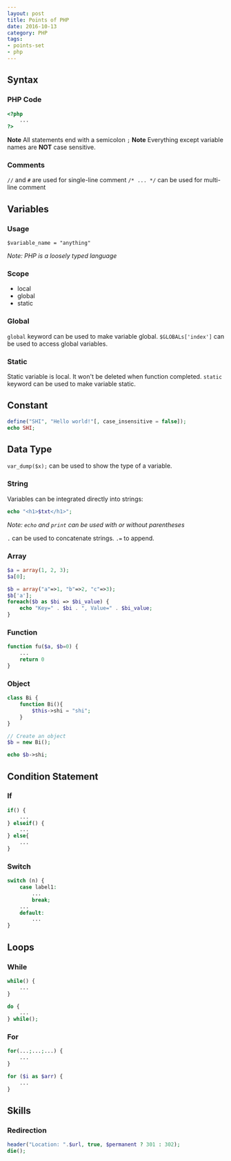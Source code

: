 ```yaml
---
layout: post
title: Points of PHP
date: 2016-10-13
category: PHP
tags: 
- points-set
- php
---
```


## Syntax

### PHP Code
```php
<?php
    ...
?>
```
**Note** All statements end with a semicolon `;`
**Note** Everything except variable names are **NOT** case sensitive.

### Comments

`//` and `#` are used for single-line comment
`/* ... */` can be used for multi-line comment

## Variables

### Usage
`$variable_name = "anything"`

*Note: PHP is a loosely typed language*

### Scope

- local
- global
- static

### Global
`global` keyword can be used to make variable global.
`$GLOBALs['index']` can be used to access global variables.

### Static
Static variable is local. It won't be deleted when function completed.
`static` keyword can be used to make variable static.

## Constant
```php
define("SHI", "Hello world!"[, case_insensitive = false]);
echo SHI;
```

## Data Type

`var_dump($x);` can be used to show the type of a variable.

### String
Variables can be integrated directly into strings:
```php
echo "<h1>$txt</h1>";
```
*Note: `echo` and `print` can be used with or without parentheses*

`.` can be used to concatenate strings.
`.=` to append.

### Array
```php
$a = array(1, 2, 3);
$a[0];

$b = array("a"=>1, "b"=>2, "c"=>3);
$b['a'];
foreach($b as $bi => $bi_value) {
    echo "Key=" . $bi . ", Value=" . $bi_value;
}
```

### Function
```php
function fu($a, $b=0) {
    ...
    return 0
}
```

### Object
```php
class Bi {
    function Bi(){
        $this->shi = "shi";
    }
}

// Create an object
$b = new Bi();

echo $b->shi;
```

## Condition Statement

### If
```php
if() {
    ...
} elseif() {
    ...
} else{
    ...
}
```

### Switch
```php
switch (n) {
    case label1:
        ...
        break;
    ...
    default:
        ...
}
```

## Loops

### While
```php
while() {
    ...
}

do {
    ...
} while();
```

### For
```php
for(...;...;...) {
    ...
}

for ($i as $arr) {
    ...
}
```

## Skills

### Redirection
```php
header("Location: ".$url, true, $permanent ? 301 : 302);
die();
```
